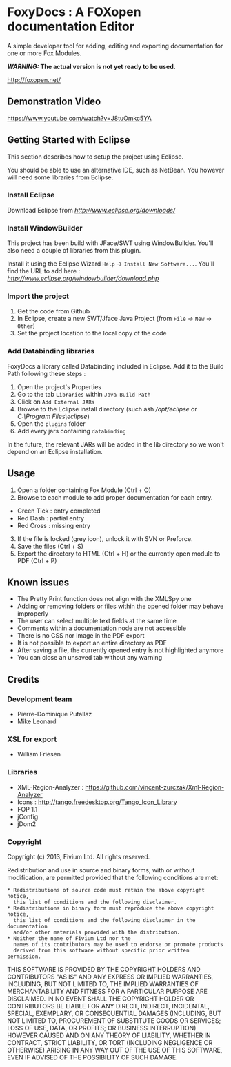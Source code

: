 FoxyDocs : A FOXopen documentation Editor
=========================================

A simple developer tool for adding, editing and exporting documentation for one or more Fox Modules.

___WARNING:_ The actual version is not yet ready to be used.__

http://foxopen.net/

## Demonstration Video

https://www.youtube.com/watch?v=J8tuOmkc5YA

## Getting Started with Eclipse
This section describes how to setup the project using Eclipse.

You should be able to use an alternative IDE, such as NetBean. You however will need some libraries from Eclipse.

### Install Eclipse
Download Eclipse from _http://www.eclipse.org/downloads/_

### Install WindowBuilder
This project has been build with JFace/SWT using WindowBuilder. You'll also need a couple of libraries from this plugin.

Install it using the Eclipse Wizard `Help` -> `Install New Software...`. 
You'll find the URL to add here : _http://www.eclipse.org/windowbuilder/download.php_

### Import the project
1. Get the code from Github
2. In Eclipse, create a new SWT/Jface Java Project (from `File` -> `New` -> `Other`)
3. Set the project location to the local copy of the code

### Add Databinding libraries
FoxyDocs a library called Databinding included in Eclipse. Add it to the Build Path following these steps :

1. Open the project's Properties
2. Go to the tab `Libraries` within `Java Build Path` 
3. Click on `Add External JARs`
4. Browse to the Eclipse install directory (such ash _/opt/eclipse_ or _C:\Program Files\eclipse_)
5. Open the `plugins` folder
6. Add every jars containing `databinding`

In the future, the relevant JARs will be added in the lib directory so we won't depend on an Eclipse installation.

## Usage

1. Open a folder containing Fox Module (Ctrl + O)
2. Browse to each module to add proper documentation for each entry. 
  * Green Tick : entry completed
  * Red Dash : partial entry
  * Red Cross : missing entry
3. If the file is locked (grey icon), unlock it with SVN or Preforce.
4. Save the files (Ctrl + S)
5. Export the directory to HTML (Ctrl + H) or the currently open module to PDF (Ctrl + P)

## Known issues
* The Pretty Print function does not align with the XMLSpy one
* Adding or removing folders or files within the opened folder may behave improperly
* The user can select multiple text fields at the same time
* Comments within a documentation node are not accessible
* There is no CSS nor image in the PDF export
* It is not possible to export an entire directory as PDF
* After saving a file, the currently opened entry is not highlighted anymore
* You can close an unsaved tab without any warning

## Credits

### Development team
* Pierre-Dominique Putallaz
* Mike Leonard

### XSL for export
* William Friesen

### Libraries
* XML-Region-Analyzer : https://github.com/vincent-zurczak/Xml-Region-Analyzer
* Icons : http://tango.freedesktop.org/Tango_Icon_Library
* FOP 1.1
* jConfig
* jDom2

###  Copyright
Copyright (c) 2013, Fivium Ltd.
All rights reserved.

Redistribution and use in source and binary forms, with or without modification,
are permitted provided that the following conditions are met:

    * Redistributions of source code must retain the above copyright notice, 
      this list of conditions and the following disclaimer.
    * Redistributions in binary form must reproduce the above copyright notice, 
      this list of conditions and the following disclaimer in the documentation 
      and/or other materials provided with the distribution.
    * Neither the name of Fivium Ltd nor the
      names of its contributors may be used to endorse or promote products
      derived from this software without specific prior written permission.

THIS SOFTWARE IS PROVIDED BY THE COPYRIGHT HOLDERS AND CONTRIBUTORS "AS IS" AND 
ANY EXPRESS OR IMPLIED WARRANTIES, INCLUDING, BUT NOT LIMITED TO, THE IMPLIED 
WARRANTIES OF MERCHANTABILITY AND FITNESS FOR A PARTICULAR PURPOSE ARE 
DISCLAIMED. IN NO EVENT SHALL THE COPYRIGHT HOLDER OR CONTRIBUTORS BE LIABLE FOR
ANY DIRECT, INDIRECT, INCIDENTAL, SPECIAL, EXEMPLARY, OR CONSEQUENTIAL DAMAGES 
(INCLUDING, BUT NOT LIMITED TO, PROCUREMENT OF SUBSTITUTE GOODS OR SERVICES; 
LOSS OF USE, DATA, OR PROFITS; OR BUSINESS INTERRUPTION) HOWEVER CAUSED AND ON 
ANY THEORY OF LIABILITY, WHETHER IN CONTRACT, STRICT LIABILITY, OR TORT 
(INCLUDING NEGLIGENCE OR OTHERWISE) ARISING IN ANY WAY OUT OF THE USE OF THIS 
SOFTWARE, EVEN IF ADVISED OF THE POSSIBILITY OF SUCH DAMAGE.



